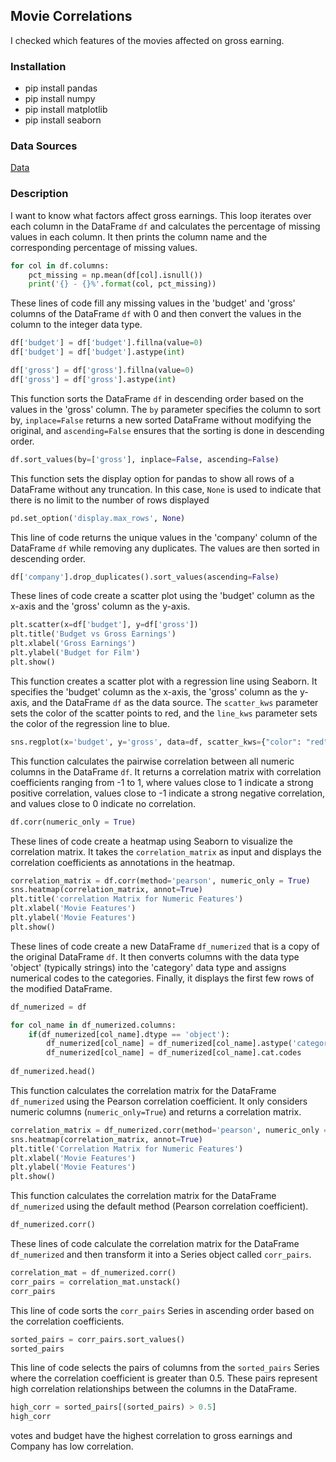 ## Movie Correlations

I checked which features of the movies affected on gross earning.


### Installation

- pip install pandas
- pip install numpy
- pip install matplotlib
- pip install seaborn


### Data Sources

[Data](https://www.kaggle.com/datasets/danielgrijalvas/movies)

### Description

I want to know what factors affect gross earnings.
This loop iterates over each column in the DataFrame `df` and calculates the percentage of missing values in each column. It then prints the column name and the corresponding percentage of missing values.

``` python
for col in df.columns:
    pct_missing = np.mean(df[col].isnull())
    print('{} - {}%'.format(col, pct_missing))
```

These lines of code fill any missing values in the 'budget' and 'gross' columns of the DataFrame `df` with 0 and then convert the values in the column to the integer data type. 

``` python
df['budget'] = df['budget'].fillna(value=0)
df['budget'] = df['budget'].astype(int)

df['gross'] = df['gross'].fillna(value=0)
df['gross'] = df['gross'].astype(int)
```


This function sorts the DataFrame `df` in descending order based on the values in the 'gross' column. The `by` parameter specifies the column to sort by, `inplace=False` returns a new sorted DataFrame without modifying the original, and `ascending=False` ensures that the sorting is done in descending order.

``` python
df.sort_values(by=['gross'], inplace=False, ascending=False)
```

This function sets the display option for pandas to show all rows of a DataFrame without any truncation. In this case, `None` is used to indicate that there is no limit to the number of rows displayed

```python
pd.set_option('display.max_rows', None)
```

This line of code returns the unique values in the 'company' column of the DataFrame `df` while removing any duplicates. The values are then sorted in descending order.

```python
df['company'].drop_duplicates().sort_values(ascending=False)
```

These lines of code create a scatter plot using the 'budget' column as the x-axis and the 'gross' column as the y-axis.

``` python
plt.scatter(x=df['budget'], y=df['gross'])
plt.title('Budget vs Gross Earnings')
plt.xlabel('Gross Earnings')
plt.ylabel('Budget for Film')
plt.show()
```
This function creates a scatter plot with a regression line using Seaborn. It specifies the 'budget' column as the x-axis, the 'gross' column as the y-axis, and the DataFrame `df` as the data source. The `scatter_kws` parameter sets the color of the scatter points to red, and the `line_kws` parameter sets the color of the regression line to blue.

``` python
sns.regplot(x='budget', y='gross', data=df, scatter_kws={"color": "red"}, line_kws={"color":"blue"})
```

This function calculates the pairwise correlation between all numeric columns in the DataFrame `df`. It returns a correlation matrix with correlation coefficients ranging from -1 to 1, where values close to 1 indicate a strong positive correlation, values close to -1 indicate a strong negative correlation, and values close to 0 indicate no correlation.

``` python
df.corr(numeric_only = True)
```

These lines of code create a heatmap using Seaborn to visualize the correlation matrix. It takes the `correlation_matrix` as input and displays the correlation coefficients as annotations in the heatmap.

``` python
correlation_matrix = df.corr(method='pearson', numeric_only = True)
sns.heatmap(correlation_matrix, annot=True)
plt.title('correlation Matrix for Numeric Features')
plt.xlabel('Movie Features')
plt.ylabel('Movie Features')
plt.show()
```

These lines of code create a new DataFrame `df_numerized` that is a copy of the original DataFrame `df`. It then converts columns with the data type 'object' (typically strings) into the 'category' data type and assigns numerical codes to the categories. Finally, it displays the first few rows of the modified DataFrame.

``` python
df_numerized = df

for col_name in df_numerized.columns:
    if(df_numerized[col_name].dtype == 'object'):
        df_numerized[col_name] = df_numerized[col_name].astype('category')
        df_numerized[col_name] = df_numerized[col_name].cat.codes
        
df_numerized.head()
```

This function calculates the correlation matrix for the DataFrame `df_numerized` using the Pearson correlation coefficient. It only considers numeric columns (`numeric_only=True`) and returns a correlation matrix.

``` python
correlation_matrix = df_numerized.corr(method='pearson', numeric_only = True)
sns.heatmap(correlation_matrix, annot=True)
plt.title('Correlation Matrix for Numeric Features')
plt.xlabel('Movie Features')
plt.ylabel('Movie Features')
plt.show()
```

This function calculates the correlation matrix for the DataFrame `df_numerized` using the default method (Pearson correlation coefficient).

``` python
df_numerized.corr()
```

These lines of code calculate the correlation matrix for the DataFrame `df_numerized` and then transform it into a Series object called `corr_pairs`.

``` python
correlation_mat = df_numerized.corr()
corr_pairs = correlation_mat.unstack()
corr_pairs
```
This line of code sorts the `corr_pairs` Series in ascending order based on the correlation coefficients.

``` python
sorted_pairs = corr_pairs.sort_values()
sorted_pairs
```

This line of code selects the pairs of columns from the `sorted_pairs` Series where the correlation coefficient is greater than 0.5. These pairs represent high correlation relationships between the columns in the DataFrame.

``` python
high_corr = sorted_pairs[(sorted_pairs) > 0.5]
high_corr
```

votes and budget have the highest correlation to gross earnings and Company has low correlation.
